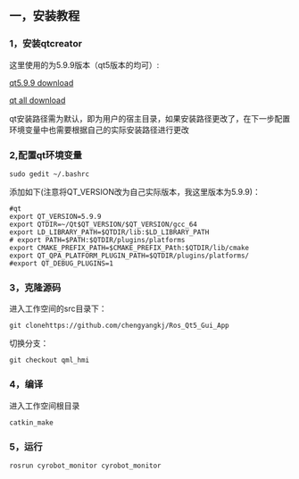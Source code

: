## 一，安装教程

### 1，安装qtcreator

这里使用的为5.9.9版本（qt5版本的均可）:

[qt5.9.9 download](http://download.qt.io/archive/qt/5.9/5.9.9/qt-opensource-linux-x64-5.9.9.run)

[qt all download](http://download.qt.io/archive/qt/)

qt安装路径需为默认，即为用户的宿主目录，如果安装路径更改了，在下一步配置环境变量中也需要根据自己的实际安装路径进行更改
### 2,配置qt环境变量

```shell
sudo gedit ~/.bashrc
```
添加如下(注意将QT_VERSION改为自己实际版本，我这里版本为5.9.9)：
```shell
#qt
export QT_VERSION=5.9.9
export QTDIR=~/Qt$QT_VERSION/$QT_VERSION/gcc_64
export LD_LIBRARY_PATH=$QTDIR/lib:$LD_LIBRARY_PATH
# export PATH=$PATH:$QTDIR/plugins/platforms
export CMAKE_PREFIX_PATH=$CMAKE_PREFIX_PAth:$QTDIR/lib/cmake
export QT_QPA_PLATFORM_PLUGIN_PATH=$QTDIR/plugins/platforms/
#export QT_DEBUG_PLUGINS=1
```

### 3，克隆源码
进入工作空间的src目录下：

```shell
git clonehttps://github.com/chengyangkj/Ros_Qt5_Gui_App
```
切换分支：
```shell
git checkout qml_hmi
```
### 4，编译
进入工作空间根目录
```shell
catkin_make
```
### 5，运行

```shell
rosrun cyrobot_monitor cyrobot_monitor
```
